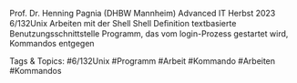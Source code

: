 Prof. Dr. Henning Pagnia (DHBW Mannheim) Advanced IT Herbst 2023 6/132Unix Arbeiten mit der Shell
Shell
Deﬁnition
textbasierte Benutzungsschnittstelle
Programm, das vom login-Prozess gestartet wird, Kommandos entgegen

   Tags & Topics:
   #6/132Unix
   #Programm
   #Arbeit
   #Kommando
   #Arbeiten
   #Kommandos